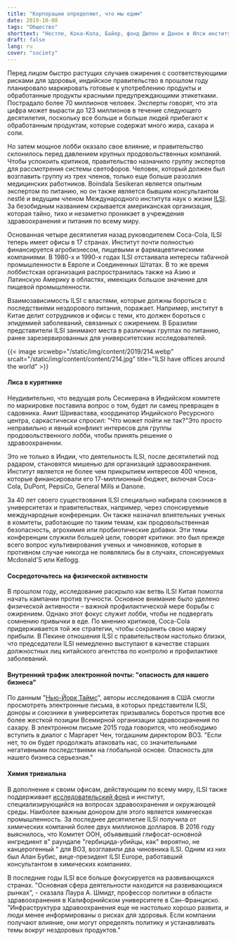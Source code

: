 ```yaml
---
title: "Корпорации определяют, что мы едим"
date: 2019-10-08
tags: "Общество"
shorttext: "Нестле, Кока-Кола, Байер, фонд Дюпон и Данон в Илси институт с задачей предотвращения здоровое питание."
draft: false
lang: ru
cover: "society"
---
```


Перед лицом быстро растущих случаев ожирения с соответствующими рисками для здоровья, индийское правительство в прошлом году планировало маркировать готовые к употреблению продукты и обработанные продукты красными предупреждающими этикетками. Пострадало более 70 миллионов человек. Эксперты говорят, что эта цифра может вырасти до 123 миллионов в течение следующего десятилетия, поскольку все больше и больше людей прибегают к обработанным продуктам, которые содержат много жира, сахара и соли.

Но затем мощное лобби оказало свое влияние, и правительство склонилось перед давлением крупных продовольственных компаний. Чтобы успокоить критиков, правительство назначило группу экспертов для рассмотрения системы светофоров. Человек, который должен был возглавить группу из трех членов, только еще больше разозлил медицинских работников. Boindala Sesikeran является опытным экспертом по питанию, но он также является бывшим консультантом nestlé и ведущим членом Международного института наук о жизни [ILSI](https://ilsi.org/ "International Life Science Institute"). За безобидным названием скрывается американская организация, которая тайно, тихо и незаметно проникает в учреждения здравоохранения и питания по всему миру.

Основанная четыре десятилетия назад руководителем Coca-Cola, ILSI теперь имеет офисы в 17 странах. Институт почти полностью финансируется агробизнесом, пищевыми и фармацевтическими компаниями. В 1980-х и 1990-х годах ILSI отстаивала интересы табачной промышленности в Европе и Соединенных Штатах. В то же время лоббистская организация распространилась также на Азию и Латинскую Америку в областях, имеющих большое значение для пищевой промышленности.

Взаимозависимость ILSI с властями, которые должны бороться с последствиями нездорового питания, поражает. Например, институт в Китае делит сотрудников и офисы с теми, кто должен бороться с эпидемией заболеваний, связанных с ожирением. В Бразилии представители ILSI занимают места в различных группах по питанию, ранее зарезервированных для университетских исследователей.

{{< image srcwebp="/static/img/content/2019/214.webp" srcalt="/static/img/content/content/214.jpg" title="ILSI have offices around the world" >}}

#### Лиса в курятнике

Неудивительно, что ведущая роль Сесикерана в Индийском комитете по маркировке поставила вопрос о том, будет ли самец превращен в садовника. Амит Шривастава, координатор Индийского Ресурсного центра, саркастически спросил: "Что может пойти не так?"Это просто неправильно и явный конфликт интересов для группы продовольственного лобби, чтобы принять решение о здравоохранении.

Это не только в Индии, что деятельность ILSI, после десятилетий под радаром, становятся мишенью для организаций здравоохранения. Институт является не более чем прикрытием интересов 400 членов, которые финансировали его 17-миллионный бюджет, включая Coca-Cola, DuPont, PepsiCo, General Mills и Danone.

За 40 лет своего существования ILSI специально набирала союзников в университетах и правительствах, например, через спонсируемые международные конференции. Он также назначил влиятельных ученых в комитеты, работающие по таким темам, как продовольственная безопасность, агрохимия или пробиотические добавки. Эти темы конференции служили большей цели, говорят критики: это был прежде всего вопрос культивирования ученых и чиновников, которые в противном случае никогда не появлялись бы в случаях, спонсируемых Mcdonald'S или Kellogg.

#### Сосредоточьтесь на физической активности

В прошлом году, исследование раскрыло как ветвь ILSI Китая помогла начать кампании против тучности. Основное внимание было уделено физической активности – важной профилактической мере борьбы с ожирением. Однако этот фокус служит лобби, чтобы не подвергать сомнению привычки в еде. По мнению критиков, Coca-Cola придерживается той же стратегии, чтобы сохранить свою маржу прибыли. В Пекине отношения ILSI с правительством настолько близки, что председатели ILSI немедленно выступают в качестве старших должностных лиц китайского агентства по контролю и профилактике заболеваний.

#### Внутренний трафик электронной почты: "опасность для нашего бизнеса"

По данным "[Нью-Йорк Таймс](https://www.nytimes.com/2019/09/16/health/ilsi-food-policy-india-brazil-china.html "A Shadowy Industry Group Shapes Food Policy Around the World")", авторы исследования в США смогли просмотреть электронные письма, в которых представители ILSI, доноры и союзники в университетах призывались бороться против все более жесткой позиции Всемирной организации здравоохранения по сахару. В электронном письме 2015 года говорится, что необходимо вступить в диалог с Маргарет Чен, тогдашним директором ВОЗ. "Если нет, то он будет продолжать атаковать нас, со значительными негативными последствиями на глобальной основе. Опасность для нашего бизнеса серьезная."

#### Химия тривиальна

В дополнение к своим офисам, действующим по всему миру, ILSI также поддерживает [исследовательский фонд](https://lobbypedia.de/wiki/International_Life_Sciences_Institute "Lobbypedia - International Life Sciences Institute") и институт, специализирующийся на вопросах здравоохранения и окружающей среды. Наиболее важным донором для этого является химическая промышленность. За последнее десятилетие ILSI получила от химических компаний более двух миллионов долларов. В 2016 году выяснилось, что Комитет ООН, объявивший глифосат-основной ингредиент в" раундапе "гербицида-убийцы, как" вероятно, не канцерогенный " для ВОЗ, возглавили два чиновника ILSI. Одним из них был Алан Бубис, вице-президент ILSI Europe, работавший консультантом в химических компаниях.

В последние годы ILSI все больше фокусируется на развивающихся странах. "Основная сфера деятельности находится на развивающихся рынках", - сказала Лаура А. Шмидт, профессор политики в области здравоохранения в Калифорнийском университете в Сан-Франциско. "Инфраструктура здравоохранения еще не настолько хорошо развита, и люди менее информированы о рисках для здоровья. Если компании получают влияние, они могут определять политику и устанавливать темы вокруг нездоровых продуктов."

